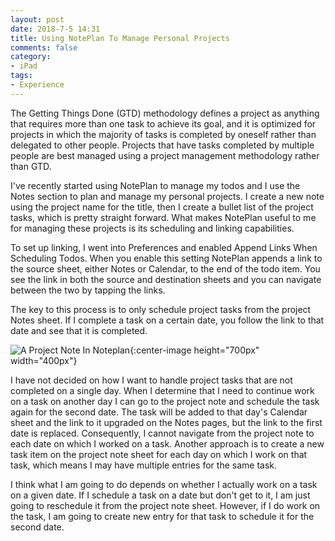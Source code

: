 ```yaml
---
layout: post
date: 2018-7-5 14:31
title: Using NotePlan To Manage Personal Projects
comments: false
category:
- iPad
tags:
- Experience
---
```

The Getting Things Done (GTD) methodology defines a project as anything that requires more than one task to achieve its goal, and it is optimized for projects in which the majority of tasks is completed by oneself rather than delegated to other people. Projects that have tasks completed by multiple people are best managed using a project management methodology rather than GTD. 

I've recently started using NotePlan to manage my todos and I use the Notes section to plan and manage my personal projects. I create a new note using the project name for the title, then I create a bullet list of the project tasks, which is pretty straight forward. What makes NotePlan useful to me for managing these projects is its scheduling and linking capabilities. 

To set up linking, I went into Preferences and enabled Append Links When Scheduling Todos. When you enable this setting NotePlan appends a link to the source sheet, either Notes or Calendar, to the end of the todo item. You see the link in both the source and destination sheets and you can navigate between the two by tapping the links.

The key to this process is to only schedule project tasks from the project Notes sheet. If I complete a task on a certain date, you follow the link to that date and see that it is completed. 

![A Project Note In Noteplan](http://frankm.org/images/notePlanProjectNote.JPG){:center-image height="700px" width="400px"}

I have not decided on how I want to handle project tasks that are not completed on a single day. When I determine that I need to continue work on a task on another day I can go to the project note and schedule the task again for the second date.  The task will be added to that day's Calendar sheet and the link to it upgraded on the Notes pages, but the link to the first date is replaced. Consequently, I cannot navigate from the project note to each date on which I worked on a task. Another approach is to create a new task item on the project note sheet for each day on which I work on that task, which means I may have multiple entries for the same task. 

I think what I am going to do depends on whether I actually work on a task on a given date. If I schedule a task on a date but don't get to it, I am just going to reschedule it from the project note sheet. However, if I do work on the task, I am going to create new entry for that task to schedule it for the second date.